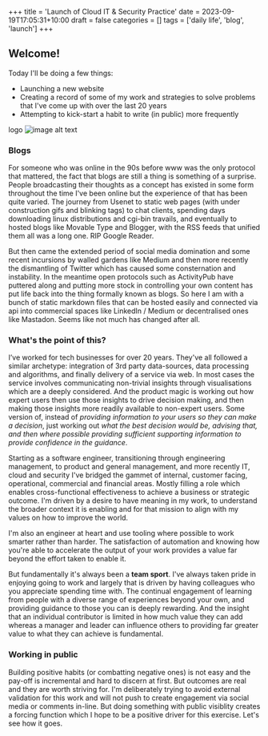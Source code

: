 +++
title = 'Launch of Cloud IT & Security Practice'
date = 2023-09-19T17:05:31+10:00
draft = false
categories = []
tags = ['daily life', 'blog', 'launch']
+++

## Welcome!

Today I'll be doing a few things:

- Launching a new website
- Creating a record of some of my work and strategies to solve problems that I've come up with over the last 20 years
- Attempting to kick-start a habit to write (in public) more frequently

logo
![image alt text](/images/logo.png)

### Blogs

For someone who was online in the 90s before www was the only protocol that mattered, the fact that blogs are still a thing is something of a surprise.  People broadcasting their thoughts as a concept has existed in some form throughout the time I've been online but the experience of that has been quite varied. The journey from Usenet to static web pages (with under construction gifs and blinking tags) to chat clients, spending days downloading linux distributions and cgi-bin travails, and eventually to hosted blogs like Movable Type and Blogger, with the RSS feeds that unified them all was a long one. RIP Google Reader.

But then came the extended period of social media domination and some recent incursions by walled gardens like Medium and then more recently the dismantling of Twitter which has caused some consternation and instability.  In the meantime open protocols such as ActivityPub have puttered along and putting more stock in controlling your own content has put life back into the thing formally known as blogs.  So here I am with a bunch of static markdown files that can be hosted easily and connected via api into commercial spaces like LinkedIn / Medium or decentralised ones like Mastadon. Seems like not much has changed after all. 


### What's the point of this?

I’ve worked for tech businesses for over 20 years. They've all followed a similar archetype: integration of 3rd party data-sources, data processing and algorithms, and finally delivery of a service via web.  In most cases the service involves communicating non-trivial insights through visualisations which are a deeply considered. And the product magic is working out how expert users then use those insights to drive decision making, and then making those insights more readily available to non-expert users.  Some version of, instead of *providing information to your users so they can make a decision*, just working out *what the best decision would be, advising that, and then where possible providing sufficient supporting information to provide confidence in the guidance*. 

Starting as a software engineer, transitioning through engineering management, to product and general management, and more recently IT, cloud and security I've bridged the gammet of internal, customer facing, operational, commercial and financial areas. Mostly filling a role which enables cross-functional effectiveness to achieve a business or strategic outcome.  I'm driven by a desire to have meaning in my work, to understand the broader context it is enabling and for that mission to align with my values on how to improve the world.  

I'm also an engineer at heart and use tooling where possible to work smarter rather than harder.  The satisfaction of automation and knowing how you're able to accelerate the output of your work provides a value far beyond the effort taken to enable it. 

But fundamentally it's always been a **team sport**.  I've always taken pride in enjoying going to work and largely that is driven by having colleagues who you appreciate spending time with. The continual engagement of learning from people with a diverse range of experiences beyond your own, and providing guidance to those you can is deeply rewarding.  And the insight that an individual contributor is limited in how much value they can add whereas a manager and leader can influence others to providing far greater value to what they can achieve is fundamental. 

### Working in public

Building positive habits (or combatting negative ones) is not easy and the pay-off is incremental and hard to discern at first.  But outcomes are real and they are worth striving for. I'm deliberately trying to avoid external validation for this work and will not push to create engagement via social media or comments in-line.  But doing something with public visiblity creates a forcing function which I hope to be a positive driver for this exercise.  Let's see how it goes.  



